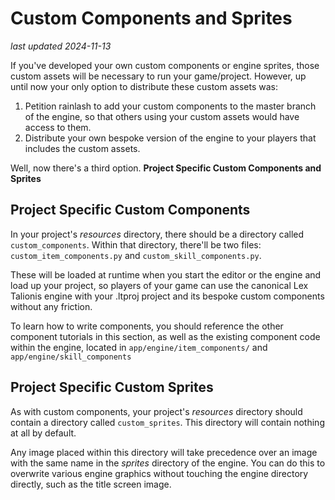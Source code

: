 # Custom Components and Sprites

_last updated 2024-11-13_

If you've developed your own custom components or engine sprites, those custom assets will be necessary to run your game/project. However, up until now your only option to distribute these custom assets was:

1. Petition rainlash to add your custom components to the master branch of the engine, so that others using your custom assets would have access to them.
2. Distribute your own bespoke version of the engine to your players that includes the custom assets.

Well, now there's a third option. **Project Specific Custom Components and Sprites**

## Project Specific Custom Components

In your project's *resources* directory, there should be a directory called `custom_components`. Within that directory, there'll be two files: `custom_item_components.py` and `custom_skill_components.py`.

These will be loaded at runtime when you start the editor or the engine and load up your project, so players of your game can use the canonical Lex Talionis engine with your .ltproj project and its bespoke custom components without any friction.

To learn how to write components, you should reference the other component tutorials in this section, as well as the existing component code within the engine, located in `app/engine/item_components/` and `app/engine/skill_components`

## Project Specific Custom Sprites

As with custom components, your project's *resources* directory should contain a directory called `custom_sprites`. This directory will contain nothing at all by default.

Any image placed within this directory will take precedence over an image with the same name in the *sprites* directory of the engine. You can do this to overwrite various engine graphics without touching the engine directory directly, such as the title screen image.